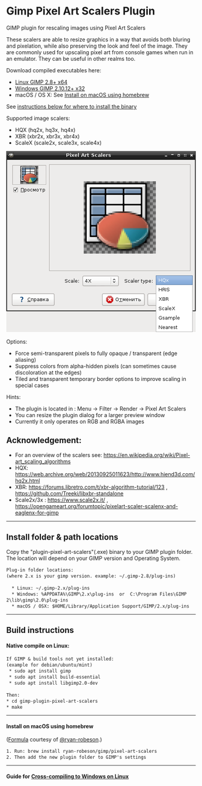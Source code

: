 Gimp Pixel Art Scalers Plugin
===========

GIMP plugin for rescaling images using Pixel Art Scalers

These scalers are able to resize graphics in a way that avoids both bluring and pixelation, while also preserving the look and feel of the image. They are commonly used for upscaling pixel art from console games when run in an emulator. They can be useful in other realms too.

Download compiled executables here:
 * [Linux GIMP 2.8+ x64](/bin/linux)
 * [Windows GIMP 2.10.12+ x32](/bin/windows)
 * macOS / OS X: See [Install on macOS using homebrew](#install-on-macos-using-homebrew)
 
See [instructions below for where to install the binary](#install-folder--path-locations)

Supported image scalers:
 * HQX (hq2x, hq3x, hq4x)
 * XBR (xbr2x, xbr3x, xbr4x)
 * ScaleX (scale2x, scale3x, scale4x)

![GIMP Image Editor using Pixel Art Scalers Plugin](https://raw.githubusercontent.com/bbbbbr/gimp-plugin-pixel-art-scalers/master/info/gimp-plugin-pixel-art-scalers.png)


Options:
 * Force semi-transparent pixels to fully opaque / transparent (edge aliasing)
 * Suppress colors from alpha-hidden pixels (can sometimes cause discoloration at the edges)
 * Tiled and transparent temporary border options to improve scaling in special cases


Hints:
 * The plugin is located in : Menu -> Filter -> Render -> Pixel Art Scalers
 * You can resize the plugin dialog for a larger preview window
 * Currently it only operates on RGB and RGBA images


## Acknowledgement:
  * For an overview of the scalers see: https://en.wikipedia.org/wiki/Pixel-art_scaling_algorithms
  * HQX: https://web.archive.org/web/20130925011623/http://www.hiend3d.com/hq2x.html
  * XBR: https://forums.libretro.com/t/xbr-algorithm-tutorial/123 , https://github.com/Treeki/libxbr-standalone
  * Scale2x/3x : https://www.scale2x.it/ , https://opengameart.org/forumtopic/pixelart-scaler-scalenx-and-eaglenx-for-gimp

---
## Install folder & path locations

Copy the "plugin-pixel-art-scalers"(.exe) binary to your GIMP plugin folder. The location will depend on your GIMP version and Operating System.
```
Plug-in folder locations: 
(where 2.x is your gimp version. example: ~/.gimp-2.8/plug-ins)

  * Linux: ~/.gimp-2.x/plug-ins
  * Windows: %APPDATA%\GIMP\2.x\plug-ins  or  C:\Program Files\GIMP 2\lib\gimp\2.0\plug-ins
  * macOS / OSX: $HOME/Library/Application Support/GIMP/2.x/plug-ins
```
---
## Build instructions

#### Native compile on Linux:
```
If GIMP & build tools not yet installed:
(example for debian/ubuntu/mint)
 * sudo apt install gimp
 * sudo apt install build-essential
 * sudo apt install libgimp2.0-dev

Then:
* cd gimp-plugin-pixel-art-scalers
* make
```

---
#### Install on macOS using homebrew
([Formula](https://github.com/ryan-robeson/homebrew-gimp/releases) courtesy of [@ryan-robeson](https://github.com/ryan-robeson).)
```
1. Run: brew install ryan-robeson/gimp/pixel-art-scalers
2. Then add the new plugin folder to GIMP's settings
```
---
#### Guide for [Cross-compiling to Windows on Linux](https://github.com/bbbbbr/gimp-rom-bin/blob/master/doc/GIMP%20jhbuild%20for%20Windows%20on%20Linux.md)
